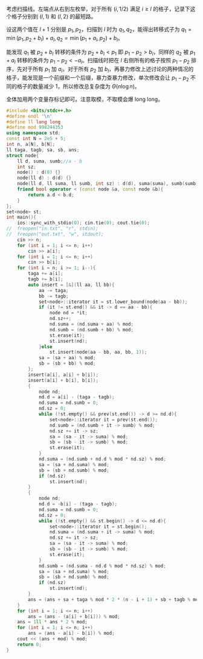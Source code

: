 考虑扫描线。左端点从右到左枚举，对于所有 $(i,1/2)$ 满足 $i\ge l$ 的格子，记录下这个格子分别到 $(l,1)$ 和 $(l,2)$ 的最短路。

设这两个值在 $l+1$ 分别是 $p_1,p_2$，扫描到 $l$ 时为 $q_1,q_2$，能得出转移式子为 $q_1=\min(p_1,p_2+b_l)+a_l,q_2=\min(p_1+a_l,p_2)+b_l$。

能发现 $q_1$ 被 $p_2+b_l$ 转移的条件为 $p_2+b_l<p_1$ 即 $p_1-p_2>b_l$，同样的 $q_2$ 被 $p_1+a_l$ 转移的条件为 $p_1-p_2<-a_l$。扫描线时把在 $l$ 右侧所有的格子按照 $p_1-p_2$ 排序，先对于所有 $p_1$ 加 $a_l$，对于所有 $p_2$ 加 $b_l$，再暴力修改上述讨论的两种情况的格子，能发现是一个前缀和一个后缀，暴力查暴力修改，单次修改会让 $p_1-p_2$ 不同的格子的数量减少 $1$，所以修改总复杂度为 $\Theta(n\log n)$。

全体加用两个变量存标记即可。注意取模，不取模会爆 long long。

```cpp
#include <bits/stdc++.h>
#define endl '\n'
#define ll long long
#define mod 998244353
using namespace std;
const int N = 2e5 + 5;
int n, a[N], b[N];
ll taga, tagb, sa, sb, ans;
struct node{
	ll d, suma, sumb;//a - b
	int sz;
	node() : d(0) {}
	node(ll d) : d(d) {}
	node(ll d, ll suma, ll sumb, int sz) : d(d), suma(suma), sumb(sumb), sz(sz) {}
	friend bool operator < (const node &a, const node &b){
		return a.d < b.d;
	}
};
set<node> st;
int main(){
	ios::sync_with_stdio(0); cin.tie(0); cout.tie(0);
//	freopen("in.txt", "r", stdin);
//	freopen("out.txt", "w", stdout);
	cin >> n;
	for (int i = 1; i <= n; i++)
		cin >> a[i];
	for (int i = 1; i <= n; i++)
		cin >> b[i];
	for (int i = n; i >= 1; i--){
		taga += a[i];
		tagb += b[i];
		auto insert = [&](ll aa, ll bb){
			aa -= taga;
			bb -= tagb;
			set<node>::iterator it = st.lower_bound(node(aa - bb));
			if (it != st.end() && it -> d == aa - bb){
				node nd = *it;
				nd.sz++;
				nd.suma = (nd.suma + aa) % mod;
				nd.sumb = (nd.sumb + bb) % mod;
				st.erase(it);
				st.insert(nd);
			}else
				st.insert(node(aa - bb, aa, bb, 1));
			sa = (sa + aa) % mod;
			sb = (sb + bb) % mod;
		};
		insert(a[i], a[i] + b[i]);
		insert(a[i] + b[i], b[i]);
		{
			node nd;
			nd.d = a[i] - (taga - tagb);
			nd.suma = nd.sumb = 0;
			nd.sz = 0;
			while (!st.empty() && prev(st.end()) -> d >= nd.d){
				set<node>::iterator it = prev(st.end());
				nd.sumb = (nd.sumb + it -> sumb) % mod;
				nd.sz += it -> sz;
				sa = (sa - it -> suma) % mod;
				sb = (sb - it -> sumb) % mod;
				st.erase(it);
			}
			nd.suma = (nd.sumb + nd.d % mod * nd.sz) % mod;
			sa = (sa + nd.suma) % mod;
			sb = (sb + nd.sumb) % mod;
			if (nd.sz)
				st.insert(nd);
		}
		{
			node nd;
			nd.d = -b[i] - (taga - tagb);
			nd.suma = nd.sumb = 0;
			nd.sz = 0;
			while (!st.empty() && st.begin() -> d <= nd.d){
				set<node>::iterator it = st.begin();
				nd.suma = (nd.suma + it -> suma) % mod;
				nd.sz += it -> sz;
				sa = (sa - it -> suma) % mod;
				sb = (sb - it -> sumb) % mod;
				st.erase(it);
			}
			nd.sumb = (nd.suma - nd.d % mod * nd.sz) % mod;
			sa = (sa + nd.suma) % mod;
			sb = (sb + nd.sumb) % mod;
			if (nd.sz)
				st.insert(nd);
		}
		ans = (ans + sa + taga % mod * 2 * (n - i + 1) + sb + tagb % mod * 2 * (n - i + 1)) % mod;
	}
	for (int i = 1; i <= n; i++)
		ans = (ans - (a[i] + b[i])) % mod;
	ans = 1ll * ans * 2 % mod;
	for (int i = 1; i <= n; i++)
		ans = (ans - a[i] - b[i]) % mod;
	cout << (ans + mod) % mod;
	return 0; 
}
```